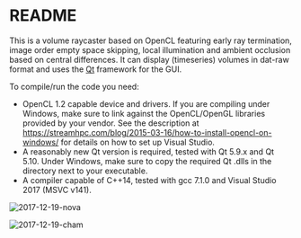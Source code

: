 # README #

This is a volume raycaster based on OpenCL featuring early ray termination, image order empty space skipping, local illumination and ambient occlusion based on central differences.
It can display (timeseries) volumes in dat-raw format and uses the [Qt](https://www.qt.io) framework for the GUI. 

To compile/run the code you need:
- OpenCL 1.2 capable device and drivers. If you are compiling under Windows, make sure to link against the OpenCL/OpenGL libraries provided by your vendor. See the description at https://streamhpc.com/blog/2015-03-16/how-to-install-opencl-on-windows/ for details on how to set up Visual Studio. 
- A reasonably new Qt version is required, tested with Qt 5.9.x and Qt 5.10. Under Windows, make sure to copy the required Qt .dlls in the directory next to your executable.  
- A compiler capable of C++14, tested with gcc 7.1.0 and Visual Studio 2017 (MSVC v141).

![2017-12-19-nova](https://bytebucket.org/theVall/basicvolumeraycaster/raw/b29bb112fdde3784923e22f35ef56d7d9408b6f6/screenshots/2017-12-19-nova.png)

![2017-12-19-cham](https://bytebucket.org/theVall/basicvolumeraycaster/raw/b29bb112fdde3784923e22f35ef56d7d9408b6f6/screenshots/2017-12-19-cham.png)
